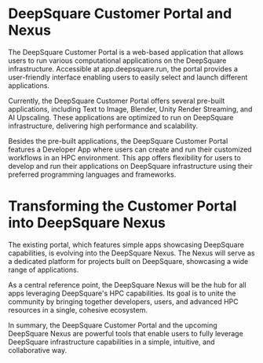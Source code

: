 # DeepSquare Customer Portal and Nexus

The DeepSquare Customer Portal is a web-based application that allows users to run various computational applications on the DeepSquare infrastructure. Accessible at app.deepsquare.run, the portal provides a user-friendly interface enabling users to easily select and launch different applications.

Currently, the DeepSquare Customer Portal offers several pre-built applications, including Text to Image, Blender, Unity Render Streaming, and AI Upscaling. These applications are optimized to run on DeepSquare infrastructure, delivering high performance and scalability.

Besides the pre-built applications, the DeepSquare Customer Portal features a Developer App where users can create and run their customized workflows in an HPC environment. This app offers flexibility for users to develop and run their applications on DeepSquare infrastructure using their preferred programming languages and frameworks.

# Transforming the Customer Portal into DeepSquare Nexus

The existing portal, which features simple apps showcasing DeepSquare capabilities, is evolving into the DeepSquare Nexus. The Nexus will serve as a dedicated platform for projects built on DeepSquare, showcasing a wide range of applications.

As a central reference point, the DeepSquare Nexus will be the hub for all apps leveraging DeepSquare's HPC capabilities. Its goal is to unite the community by bringing together developers, users, and advanced HPC resources in a single, cohesive ecosystem.

In summary, the DeepSquare Customer Portal and the upcoming DeepSquare Nexus are powerful tools that enable users to fully leverage DeepSquare infrastructure capabilities in a simple, intuitive, and collaborative way.
